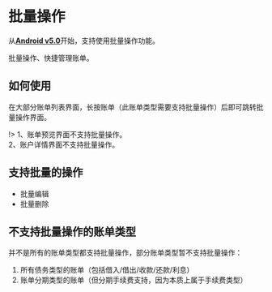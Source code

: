# 批量操作

从[**Android v5.0**](https://www.coolapk.com/apk/kylec.me.lightbookkeeping)开始，支持使用批量操作功能。 

批量操作、快捷管理账单。

## 如何使用

在大部分账单列表界面，长按账单（此账单类型需要支持批量操作）后即可跳转批量操作界面。

!> 1、账单预览界面不支持批量操作。<br>2、账户详情界面不支持批量操作。

## 支持批量的操作

- 批量编辑
- 批量删除

## 不支持批量操作的账单类型

并不是所有的账单类型都支持批量操作，部分账单类型暂不支持批量操作：

1. 所有债务类型的账单（包括借入/借出/收款/还款/利息）
2. 账单分期类型的账单（但分期手续费支持，因为本质上属于手续费类型）